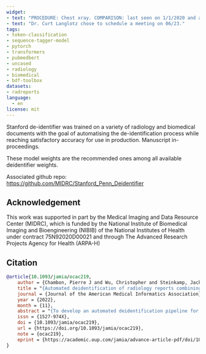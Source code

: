 ```yaml
---
widget:
- text: "PROCEDURE: Chest xray. COMPARISON: last seen on 1/1/2020 and also record dated of March 1st, 2019. FINDINGS: patchy airspace opacities. IMPRESSION: The results of the chest xray of January 1 2020 are the most concerning ones. The patient was transmitted to another service of UH Medical Center under the responsability of Dr. Perez. We used the system MedClinical data transmitter and sent the data on 2/1/2020, under the ID 5874233. We received the confirmation of Dr Perez. He is reachable at 567-493-1234."
- text: "Dr. Curt Langlotz chose to schedule a meeting on 06/23."
tags:
- token-classification
- sequence-tagger-model
- pytorch
- transformers
- pubmedbert
- uncased
- radiology
- biomedical
- bdf-toolbox
datasets:
- radreports
language:
  - en
license: mit
---
```

Stanford de-identifier was trained on a variety of radiology and biomedical documents with the goal of automatising the de-identification process while reaching satisfactory accuracy for use in production. Manuscript in-proceedings. 

These model weights are the recommended ones among all available deidentifier weights.

Associated github repo: https://github.com/MIDRC/Stanford_Penn_Deidentifier


## Acknowledgement
This work was supported in part by the Medical Imaging and Data Resource Center (MIDRC), which is funded by the National Institute of Biomedical Imaging and Bioengineering (NIBIB) of the National Institutes of Health under contract 75N92020D00021 and through The Advanced Research Projects Agency for Health (ARPA-H)

## Citation

```bibtex
@article{10.1093/jamia/ocac219,
    author = {Chambon, Pierre J and Wu, Christopher and Steinkamp, Jackson M and Adleberg, Jason and Cook, Tessa S and Langlotz, Curtis P},
    title = "{Automated deidentification of radiology reports combining transformer and “hide in plain sight” rule-based methods}",
    journal = {Journal of the American Medical Informatics Association},
    year = {2022},
    month = {11},
    abstract = "{To develop an automated deidentification pipeline for radiology reports that detect protected health information (PHI) entities and replaces them with realistic surrogates “hiding in plain sight.”In this retrospective study, 999 chest X-ray and CT reports collected between November 2019 and November 2020 were annotated for PHI at the token level and combined with 3001 X-rays and 2193 medical notes previously labeled, forming a large multi-institutional and cross-domain dataset of 6193 documents. Two radiology test sets, from a known and a new institution, as well as i2b2 2006 and 2014 test sets, served as an evaluation set to estimate model performance and to compare it with previously released deidentification tools. Several PHI detection models were developed based on different training datasets, fine-tuning approaches and data augmentation techniques, and a synthetic PHI generation algorithm. These models were compared using metrics such as precision, recall and F1 score, as well as paired samples Wilcoxon tests.Our best PHI detection model achieves 97.9 F1 score on radiology reports from a known institution, 99.6 from a new institution, 99.5 on i2b2 2006, and 98.9 on i2b2 2014. On reports from a known institution, it achieves 99.1 recall of detecting the core of each PHI span.Our model outperforms all deidentifiers it was compared to on all test sets as well as human labelers on i2b2 2014 data. It enables accurate and automatic deidentification of radiology reports.A transformer-based deidentification pipeline can achieve state-of-the-art performance for deidentifying radiology reports and other medical documents.}",
    issn = {1527-974X},
    doi = {10.1093/jamia/ocac219},
    url = {https://doi.org/10.1093/jamia/ocac219},
    note = {ocac219},
    eprint = {https://academic.oup.com/jamia/advance-article-pdf/doi/10.1093/jamia/ocac219/47220191/ocac219.pdf},
}
```